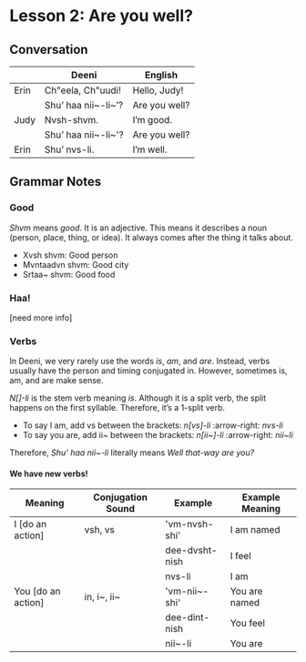 # Lesson 2: Are you well?

## Conversation
| | Deeni | English |
|---|---|---|
| Erin | Ch"eela, Ch"uudi! | Hello, Judy! |
| | Shu’ haa nii~-li~’? | Are you well? |
| Judy | Nvsh-shvm. | I’m good. |
| | Shu’ haa nii~-li~'? | Are you well? |
| Erin | Shu’ nvs-li. | I’m well. |

## Grammar Notes

### Good
_Shvm_ means _good_. It is an adjective. This means it describes a noun (person, place, thing, or idea). It always comes after the thing it talks about.

- Xvsh shvm: Good person
- Mvntaadvn shvm: Good city
- Srtaa~ shvm: Good food

### Haa!
[need more info]

### Verbs
In Deeni, we very rarely use the words _is_, _am_, and _are_. Instead, verbs usually have the person and timing conjugated in. However, sometimes is, am, and are make sense.

_N[]-li_ is the stem verb meaning _is_. Although it is a split verb, the split happens on the first syllable. Therefore, it’s a 1-split verb.

- To say I am, add vs between the brackets: _n[vs]-li_ :arrow-right: _nvs-li_
- To say you are, add ii~ between the brackets: _n[ii~]-li_ :arrow-right: _nii~li_

Therefore, _Shu’ haa nii~-li_ literally means _Well that-way are you?_

#### We have new verbs!
| Meaning | Conjugation Sound | Example | Example Meaning |
|---|---|---|---|
| I [do an action] | vsh, vs  | 'vm-nvsh-shi' | I am named |
| | | dee-dvsht-nish | I feel |
| | | nvs-li | I am |
| You [do an action] | in, i~, ii~ | 'vm-nii~-shi' | You are named |
| | | dee-dint-nish | You feel |
| | | nii~-li	| You are |
